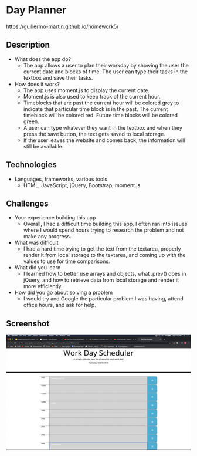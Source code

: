 # Day Planner

https://guillermo-martin.github.io/homework5/  

## Description
* What does the app do?
    * The app allows a user to plan their workday by showing the user the current date and blocks of time.  The user can type their tasks in the textbox and save their tasks.
* How does it work?
    * The app uses moment.js to display the current date.
    * Moment.js is also used to keep track of the current hour.
    * Timeblocks that are past the current hour will be colored grey to indicate that particular time block is in the past.  The current timeblock will be colored red.  Future time blocks will be colored green.
    * A user can type whatever they want in the textbox and when they press the save button, the text gets saved to local storage.
    * If the user leaves the website and comes back, the information will still be available.  

## Technologies
* Languages, frameworks, various tools
    * HTML, JavaScript, jQuery, Bootstrap, moment.js  

## Challenges
* Your experience building this app
    * Overall, I had a difficult time building this app.  I often ran into issues where I would spend hours trying to research the problem and not make any progress.
* What was difficult
    * I had a hard time trying to get the text from the textarea, properly render it from local storage to the textarea, and coming up with the values to use for time comparisons.
* What did you learn
    * I learned how to better use arrays and objects, what .prev() does in jQuery, and how to retrieve data from local storage and render it more efficiently.
* How did you go about solving a problem
    * I would try and Google the particular problem I was having, attend office hours, and ask for help.

## Screenshot
![homework 5 screenshot](./assets/images/homework5_screenshot.png)
